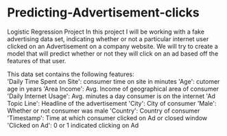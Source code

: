 # Predicting-Advertisement-clicks
Logistic Regression Project In this project I will be working with a fake advertising data set, indicating whether or not a particular internet user clicked on an Advertisement on a company website. We will try to create a model that will predict whether or not they will click on an ad based off the features of that user.

This data set contains the following features:  
'Daily Time Spent on Site': consumer time on site in minutes 
'Age': cutomer age in years 
'Area Income': Avg. Income of geographical area of consumer 
'Daily Internet Usage': Avg. minutes a day consumer is on the internet 
'Ad Topic Line': Headline of the advertisement 
'City': City of consumer 'Male': Whether or not consumer was male 
'Country': Country of consumer 
'Timestamp': Time at which consumer clicked on Ad or closed window 
'Clicked on Ad': 0 or 1 indicated clicking on Ad
